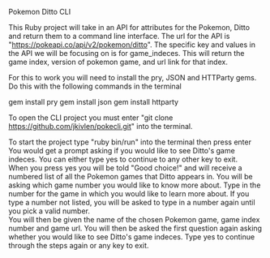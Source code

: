 Pokemon Ditto CLI

This Ruby project will take in an API for attributes for the Pokemon, Ditto and return them to a command line interface.  The url for the API is "https://pokeapi.co/api/v2/pokemon/ditto".  The specific key and values in the API we will be focusing on is for game_indeces.  This will return the game index, version of pokemon game, and url link for that index.  

For this to work you will need to install the pry, JSON and HTTParty gems.  Do this with the following commands in the terminal

gem install pry
gem install json
gem install httparty

To open the CLI project you must enter "git clone https://github.com/jkivlen/pokecli.git" into the terminal.  

To start the project type "ruby bin/run" into the terminal then press enter
You would get a prompt asking if you would like to see Ditto's game indeces.  You can either type yes to continue to any other key to exit.  
When you press yes you will be told "Good choice!" and will receive a numbered list of all the Pokemon games that Ditto appears in.
You will be asking which game number you would like to know more about.  Type in the number for the game in which you would like to learn more about.  If you type a number not listed, you will be asked to type in a number again until you pick a valid number.  
You will then be given the name of the chosen Pokemon game, game index number and game url.
You will then be asked the first question again asking whether you would like to see Ditto's game indeces.  Type yes to continue through the steps again or any key to exit.   

